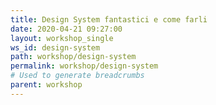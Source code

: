 ```yaml
---
title: Design System fantastici e come farli
date: 2020-04-21 09:27:00
layout: workshop_single
ws_id: design-system
path: workshop/design-system
permalink: workshop/design-system
# Used to generate breadcrumbs
parent: workshop
---
```

